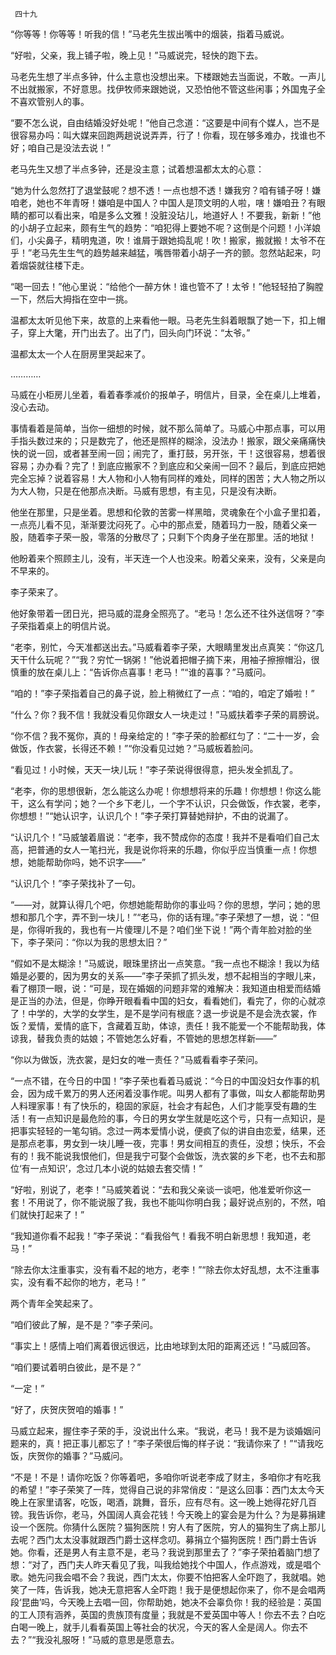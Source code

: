      四十九 

   “你等等！你等等！听我的信！”马老先生拔出嘴中的烟装，指着马威说。 

   “好啦，父亲，我上铺子啦，晚上见！”马威说完，轻快的跑下去。 

   马老先生想了半点多钟，什么主意也没想出来。下楼跟她去当面说，不敢。一声儿不出就搬家，不好意思。找伊牧师来跟她说，又恐怕他不管这些闲事；外国鬼子全不喜欢管别人的事。 

   “要不怎么说，自由结婚没好处呢！”他自己念道：“这要是中间有个媒人，岂不是很容易办吗：叫大媒来回跑两趟说说弄弄，行了！你看，现在够多难办，找谁也不好；咱自己是没法去说！” 

   老马先生又想了半点多钟，还是没主意；试着想温都太太的心意： 

   “她为什么忽然打了退堂鼓呢？想不透！一点也想不透！嫌我穷？咱有铺子呀！嫌咱老，她也不年青呀！嫌咱是中国人？中国人是顶文明的人啦，嗐！嫌咱丑？有眼睛的都可以看出来，咱是多么文雅！没脏没玷儿，地道好人！不要我，新新！”他的小胡子立起来，颇有生气的趋势：“咱犯得上要她不呢？这倒是个问题！小洋娘们，小尖鼻子，精明鬼道，吹！谁屑于跟她捣乱呢！吹！搬家，搬就搬！太爷不在乎！”老马先生生气的趋势越来越猛，嘴唇带着小胡子一齐的颤。忽然站起来，叼着烟袋就往楼下走。 

   “喝一回去！”他心里说：“给他个一醉方休！谁也管不了！太爷！”他轻轻拍了胸膛一下，然后大拇指在空中一挑。 

   温都太太听见他下来，故意的上来看他一眼。马老先生斜着眼飘了她一下，扣上帽子，穿上大氅，开门出去了。出了门，回头向门环说：“太爷。” 

   温都太太一个人在厨房里哭起来了。 

   ………… 

   马威在小柜房儿坐着，看着春季减价的报单子，明信片，目录，全在桌儿上堆着，没心去动。 

   事情看着是简单，当你一细想的时候，就不那么简单了。马威心中那点事，可以用手指头数过来的；只是数完了，他还是照样的糊涂，没法办！搬家，跟父亲痛痛快快的说一回，或者甚至闹一回；闹完了，重打鼓，另开张，干！这很容易，想着很容易；办办看？完了！到底应搬家不？到底应和父亲闹一回不？最后，到底应把她完全忘掉？说着容易！大人物和小人物有同样的难处，同样的困苦；大人物之所以为大人物，只是在他那点决断。马威有思想，有主见，只是没有决断。 

   他坐在那里，只是坐着。思想和伦敦的苦雾一样黑暗，灵魂象在个小盒子里扣着，一点亮儿看不见，渐渐要沈闷死了。心中的那点爱，随着玛力一股，随着父亲一股，随着李子荣一股，零落的分散尽了；只剩下个肉身子坐在那里。活的地狱！ 

   他盼着来个照顾主儿，没有，半天连一个人也没来。盼着父亲来，没有，父亲是向不早来的。 

   李子荣来了。 

   他好象带着一团日光，把马威的混身全照亮了。“老马！怎么还不往外送信呀？”李子荣指着桌上的明信片说。 

   “老李，别忙，今天准都送出去。”马威看着李子荣，大眼睛里发出点真笑：“你这几天干什么玩呢？”“我？穷忙一锅粥！”他说着把帽子摘下来，用袖子擦擦帽沿，很慎重的放在桌儿上：“告诉你点喜事！老马！”“谁的喜事？”马威问。 

   “咱的！”李子荣指着自己的鼻子说，脸上稍微红了一点：“咱的，咱定了婚啦！” 

   “什么？你？我不信！我就没看见你跟女人一块走过！”马威扶着李子荣的肩膀说。 

   “你不信？我不冤你，真的！母亲给定的！”李子荣的脸都红匀了：“二十一岁，会做饭，作衣裳，长得还不赖！”“你没看见过她？”马威板着脸问。 

   “看见过！小时候，天天一块儿玩！”李子荣说得很得意，把头发全抓乱了。 

   “老李，你的思想很新，怎么能这么办呢！你想想将来的乐趣！你想想！你这么能干，这么有学问；她？一个乡下老儿，一个字不认识，只会做饭，作衣裳，老李，你想想！”“她认识字，认识几个！”李子荣打算替她辩护，不由的说漏了。 

   “认识几个！”马威皱着眉说：“老李，我不赞成你的态度！我并不是看咱们自己太高，把普通的女人一笔扫光，我是说你将来的乐趣，你似乎应当慎重一点！你想想，她能帮助你吗，她不识字——” 

   “认识几个！”李子荣找补了一句。 

   “——对，就算认得几个吧，你想她能帮助你的事业吗？你的思想，学问；她的思想和那几个字，弄不到一块儿！”“老马，你的话有理。”李子荣想了一想，说：“但是，你得听我的，我也有一片傻理儿不是？咱们坐下说！”两个青年脸对脸的坐下，李子荣问：“你以为我的思想太旧？” 

   “假如不是太糊涂！”马威说，眼珠里挤出一点笑意。“我一点也不糊涂！我以为结婚是必要的，因为男女的关系——”李子荣抓了抓头发，想不起相当的字眼儿来，看了棚顶一眼，说：“可是，现在婚姻的问题非常的难解决：我知道由相爱而结婚是正当的办法，但是，你睁开眼看看中国的妇女，看看她们，看完了，你的心就凉了！中学的，大学的女学生，是不是学问有根底？退一步说是不是会洗衣裳，作饭？爱情，爱情的底下，含藏着互助，体谅，责任！我不能爱一个不能帮助我，体谅我，替我负责的姑娘；不管她怎么好看，不管她的思想怎样新——” 

   “你以为做饭，洗衣裳，是妇女的唯一责任？”马威看看李子荣问。 

   “一点不错，在今日的中国！”李子荣也看着马威说：“今日的中国没妇女作事的机会，因为成千累万的男人还闲着没事作呢。叫男人都有了事做，叫女人都能帮助男人料理家事！有了快乐的，稳固的家庭，社会才有起色，人们才能享受有趣的生活！有一点知识是最危险的事，今日的男女学生就是吃这个亏，只有一点知识，是把事实轻轻的一笔勾销。念过一两本爱情小说，便疯了似的讲自由恋爱，结果，还是那点老事，男女到一块儿睡一夜，完事！男女间相互的责任，没想；快乐，不会有的！我不能说我恨他们，但是我宁可娶个会做饭，洗衣裳的乡下老，也不去和那位‘有一点知识’，念过几本小说的姑娘去套交情！” 

   “好啦，别说了，老李！”马威笑着说：“去和我父亲谈一谈吧，他准爱听你这一套！不用说了，你不能说服了我，我也不能叫你明白我；最好说点别的，不然，咱们就快打起来了！” 

   “我知道你看不起我！”李子荣说：“看我俗气！看我不明白新思想！我知道，老马！” 

   “除去你太注重事实，没有看不起的地方，老李！”“除去你太好乱想，太不注重事实，没有看不起你的地方，老马！” 

   两个青年全笑起来了。 

   “咱们彼此了解，是不是？”李子荣问。 

   “事实上！感情上咱们离着很远很远，比由地球到太阳的距离还远！”马威回答。 

   “咱们要试着明白彼此，是不是？” 

   “一定！” 

   “好了，庆贺庆贺咱的婚事！” 

   马威立起来，握住李子荣的手，没说出什么来。“我说，老马！我不是为谈婚姻问题来的，真！把正事儿都忘了！”李子荣很后悔的样子说：“我请你来了！”“请我吃饭，庆贺你的婚事？”马威问。 

   “不是！不是！请你吃饭？你等着吧，多咱你听说老李成了财主，多咱你才有吃我的希望！”李子荣笑了一阵，觉得自己说的非常俏皮：“是这么回事：西门太太今天晚上在家里请客，吃饭，喝酒，跳舞，音乐，应有尽有。这一晚上她得花好几百镑。我告诉你，老马，外国阔人真会花钱！今天晚上的宴会是为什么？为是募捐建设一个医院。你猜什么医院？猫狗医院！穷人有了医院，穷人的猫狗生了病上那儿去呢？西门太太没事就跟西门爵士这样念叨。募捐立个猫狗医院！西门爵士告诉她。你看，还是男人有主意不是，老马？我说到那里去了？”李子荣拍着脑门想了想：“对了，西门夫人昨天看见了我，叫我给她找个中国人，作点游戏，或是唱个歌。她先问我会唱不会？我说，西门太太，你要不怕把客人全吓跑了，我就唱。她笑了一阵，告诉我，她决无意把客人全吓跑！我于是便想起你来了，你不是会唱两段‘昆曲’吗，今天晚上去唱一回，你帮助她，她决不会辜负你！我的经验是：英国的工人顶有涵养，英国的贵族顶有度量；我就是不爱英国中等人！你去不去？白吃白喝一晚上，就手儿看看英国上等社会的状况，今天的客人全是阔人。你去不去？”“我没礼服呀！”马威的意思是愿意去。 

